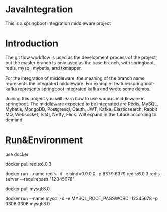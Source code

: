 # JavaIntegration
This is a springboot integration middleware project

# Introduction

The git flow workflow is used as the development process of the project, but the master branch is only used as the base branch, with springboot, redis, mysql, mybatis, and tkmapper.

For the integration of middleware, the meaning of the branch name represents the integrated middleware. For example: feature/springboot-kafka represents springboot integrated kafka and wrote some demos.

Joining this project you will learn how to use various middleware in springboot. The middleware expected to be integrated are Redis, MySQL, Mybatis, MongoDB, Postgresql, Oauth, JWT, Kafka, Elasticsearch, Rabbit MQ, Websocket, Slf4j, Netty, Flink. Will expand in the future according to demand.


# Run&Environment

use  docker  

docker pull redis:6.0.3

docker run --name redis -d -e bind=0.0.0.0  -p 6379:6379 redis:6.0.3  redis-server --requirepass "12345678"

docker pull mysql:8.0

docker run --name mysql -d -e MYSQL_ROOT_PASSWORD=12345678 -p 3306:3306 mysql:8.0



